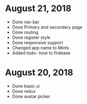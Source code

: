 # August 21, 2018
- Done nav bar
- Done Primary and secondary page
- Done routing
- Done register style
- Done responsive support
- Changed app name to Mints
- Added todo- host to firebase

# August 20, 2018
- Done basic ui
- Done redux
- Done avatar picker